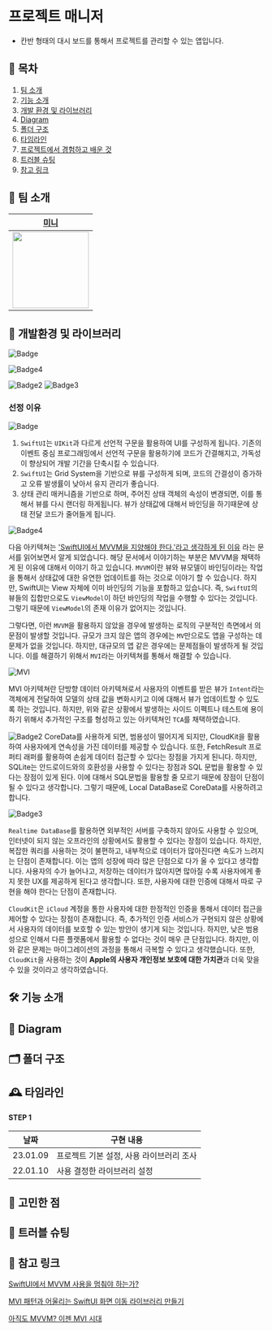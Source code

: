 # 프로젝트 매니저

- 칸반 형태의 대시 보드를 통해서 프로젝트를 관리할 수 있는 앱입니다.

## 📖 목차
1. [팀 소개](#-팀-소개)
2. [기능 소개](#-기능-소개)
3. [개발 환경 및 라이브러리](#-개발환경-및-라이브러리)
4. [Diagram](#-diagram)
5. [폴더 구조](#-폴더-구조)
6. [타임라인](#-타임라인)
7. [프로젝트에서 경험하고 배운 것](#-프로젝트에서-경험하고-배운-것)
8. [트러블 슈팅](#-트러블-슈팅)
9. [참고 링크](#-참고-링크)

## 🌱 팀 소개
 |[미니](https://github.com/leegyoungmin)|
 |:---:|
| <a href="https://github.com/leegyoungmin"><img height="150" src="https://i.imgur.com/pcJY2Gn.jpg"></a>|

## 💾 개발환경 및 라이브러리
![Badge](https://img.shields.io/badge/SwiftUI-UI_Configure-informational?style=for-the-badge&logo=Swift&logoColor=white)

![Badge4](https://img.shields.io/badge/TCA-Architecture-success?style=for-the-badge)

![Badge2](https://img.shields.io/badge/Core_Data-Local_DataBase-yellow?style=for-the-badge) ![Badge3](https://img.shields.io/badge/iCloud-Remote_Database-orange?style=for-the-badge&logo=iCloud&logoColor=white) 

### 선정 이유

![Badge](https://img.shields.io/badge/SwiftUI-UI_Configure-informational?style=for-the-badge&logo=Swift&logoColor=white)

1. `SwiftUI`는 `UIKit`과 다르게 선언적 구문을 활용하여 UI를 구성하게 됩니다. 기존의 이벤트 중심 프로그래밍에서 선언적 구문을 활용하기에 코드가 간결해지고, 가독성이 향상되어 개발 기간을 단축시킬 수 있습니다.
2. `SwiftUI`는 Grid System을 기반으로 뷰를 구성하게 되며, 코드의 간결성이 증가하고 오류 발생률이 낮아서 유지 관리가 좋습니다.
3. 상태 관리 매커니즘을 기반으로 하며, 주어진 상태 객체의 속성이 변경되면, 이를 통해서 뷰를 다시 랜더링 하게됩니다. 뷰가 상태값에 대해서 바인딩을 하기때문에 상태 전달 코드가 줄어들게 됩니다.

![Badge4](https://img.shields.io/badge/TCA-Architecture-success?style=for-the-badge)

다음 아키텍쳐는 ['SwiftUI에서 MVVM을 지양해야 한다.'라고 생각하게 된 이유](https://qiita.com/karamage/items/8a9c76caff187d3eb838) 라는 문서를 읽어보면서 알게 되었습니다. 해당 문서에서 이야기하는 부분은 MVVM을 채택하게 된 이유에 대해서 이야기 하고 있습니다. `MVVM`이란 뷰와 뷰모델이 바인딩이라는 작업을 통해서 상태값에 대한 유연한 업데이트를 하는 것으로 이야기 할 수 있습니다. 하지만, SwiftUI는 View 자체에 이미 바인딩의 기능을 포함하고 있습니다. 즉, `SwiftUI`의 뷰들의 집합만으로도 `ViewModel`이 하던 바인딩의 작업을 수행할 수 있다는 것입니다. 그렇기 때문에 `ViewModel`의 존재 이유가 없어지는 것입니다.

그렇다면, 이런 `MVVM`을 활용하지 않았을 경우에 발생하는 로직의 구분적인 측면에서 의문점이 발생할 것입니다. 규모가 크지 않은 앱의 경우에는 `MV`만으로도 앱을 구성하는 데 문제가 없을 것입니다. 하지만, 대규모의 앱 같은 경우에는 문제점들이 발생하게 될 것입니다. 이를 해결하기 위해서 `MVI`라는 아키텍쳐를 통해서 해결할 수 있습니다.

![MVI](https://i.imgur.com/G9zAssf.png)

MVI 아키텍쳐란 단방향 데이터 아키텍쳐로서 사용자의 이벤트를 받은 뷰가 `Intent`라는 객체에게 전달하여 모델의 상태 값을 변화시키고 이에 대해서 뷰가 업데이트할 수 있도록 하는 것입니다. 하지만, 위와 같은 상황에서 발생하는 사이드 이펙트나 테스트에 용이하기 위해서 추가적인 구조를 형성하고 있는 아키텍쳐인 `TCA`를 채택하였습니다.

![Badge2](https://img.shields.io/badge/Core_Data-Local_DataBase-yellow?style=for-the-badge)
CoreData를 사용하게 되면, 범용성이 떨어지게 되지만, CloudKit을 활용하여 사용자에게 연속성을 가진 데이터를 제공할 수 있습니다. 또한, FetchResult 프로퍼티 래퍼를 활용하여 손쉽게 데이터 접근할 수 있다는 장점을 가지게 된니다. 하지만, SQLite는 안드로이드와의 호환성을 사용할 수 있다는 장점과 SQL 문법을 활용할 수 있다는 장점이 있게 된다. 이에 대해서 SQL문법을 활용할 줄 모르기 때문에 장점이 단점이 될 수 있다고 생각합니다. 그렇기 때문에, Local DataBase로 CoreData를 사용하려고 합니다.

![Badge3](https://img.shields.io/badge/iCloud-Remote_Database-orange?style=for-the-badge&logo=iCloud&logoColor=white) 

`Realtime DataBase`를 활용하면 외부적인 서버를 구축하지 않아도 사용할 수 있으며, 인터넷이 되지 않는 오프라인의 상황에서도 활용할 수 있다는 장점이 있습니다. 하지만, 복잡한 쿼리를 사용하는 것이 불편하고, 내부적으로 데이터가 많아진다면 속도가 느려지는 단점이 존재합니다. 이는 앱의 성장에 따라 많은 단점으로 다가 올 수 있다고 생각합니다. 사용자의 수가 늘어나고, 저장하는 데이터가 많아지면 많아질 수록 사용자에게 좋지 못한 UX를 제공하게 된다고 생각합니다. 또한, 사용자에 대한 인증에 대해서 따로 구현을 해야 한다는 단점이 존재합니다.

`CloudKit`은 `iCloud` 계정을 통한 사용자에 대한 한정적인 인증을 통해서 데이터 접근을 제어할 수 있다는 장점이 존재합니다. 즉, 추가적인 인증 서비스가 구현되지 않은 상황에서 사용자의 데이터를 보호할 수 있는 방안이 생기게 되는 것입니다. 하지만, 낮은 범용성으로 인해서 다른 플랫폼에서 활용할 수 없다는 것이 매우 큰 단점입니다. 하지만, 이와 같은 문제는 마이그레이션의 과정을 통해서 극복할 수 있다고 생각했습니다. 또한, `CloudKit`을 사용하는 것이 **Apple의 사용자 개인정보 보호에 대한 가치관**과 더욱 맞을 수 있을 것이라고 생각하였습니다.

## 🛠 기능 소개


## 👀 Diagram

## 🗂 폴더 구조


## 🕰️ 타임라인
#### STEP 1
|날짜|구현 내용|
|--|--| 
|23.01.09|프로젝트 기본 설정, 사용 라이브러리 조사|
|22.01.10|사용 결정한 라이브러리 설정|

## 🤔 고민한 점
## 🚀 트러블 슈팅

## 🔗 참고 링크
[SwiftUI에서 MVVM 사용을 멈춰야 하는가?](https://green1229.tistory.com/267)

[MVI 패턴과 어울리는 SwiftUI 화면 이동 라이브러리 만들기](https://www.youtube.com/watch?v=rq8KB21d7jQ&start=298)

[아직도 MVVM? 이젠 MVI 시대](https://sungbin.land/%EC%95%84%EC%A7%81%EB%8F%84-mvvm-%EC%9D%B4%EC%A0%A0-mvi-%EC%8B%9C%EB%8C%80-319990c7d60)
